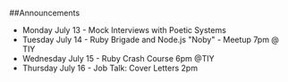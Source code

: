 

##Announcements

- Monday July 13 - Mock Interviews with Poetic Systems
- Tuesday July 14 - Ruby Brigade and Node.js "Noby" - Meetup 7pm @ TIY
- Wednesday July 15 - Ruby Crash Course 6pm @TIY
- Thursday July 16 - Job Talk: Cover Letters 2pm
